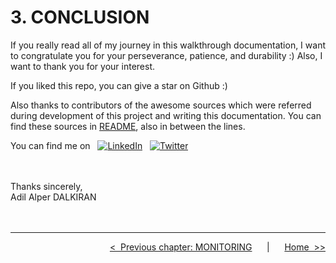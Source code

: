 # **3. CONCLUSION**

If you really read all of my journey in this walkthrough documentation, I want to congratulate you for your perseverance, patience, and durability :) Also, I want to thank you for your interest.

If you liked this repo, you can give a star on Github :)

Also thanks to contributors of the awesome sources which were referred during development of this project and writing this documentation. You can find these sources in [README](../README.md), also in between the lines.

You can find me on &nbsp; [![LinkedIn](https://img.shields.io/badge/LinkedIn-0077B5?style=for-the-badge&logo=linkedin&logoColor=white&style=flat-square)](https://www.linkedin.com/in/alper-dalkiran/) &nbsp; [![Twitter](https://img.shields.io/badge/Twitter-1DA1F2?style=for-the-badge&logo=twitter&logoColor=white&style=flat-square)](https://twitter.com/aalperdalkiran)

<br>
<br>
Thanks sincerely,
<br>
Adil Alper DALKIRAN

<br>
<br>
<br>

---

<div align="right">

[&lt;&nbsp;&nbsp;Previous chapter: MONITORING](./03-MONITORING.md)&nbsp;&nbsp;&nbsp;&nbsp;&nbsp;&nbsp;|&nbsp;&nbsp;&nbsp;&nbsp;&nbsp;&nbsp;[Home&nbsp;&nbsp;&gt;&gt;](../README.md)

</div>
